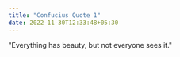```yaml
---
title: "Confucius Quote 1"
date: 2022-11-30T12:33:48+05:30
---
```


"Everything has beauty, but not everyone sees it."


